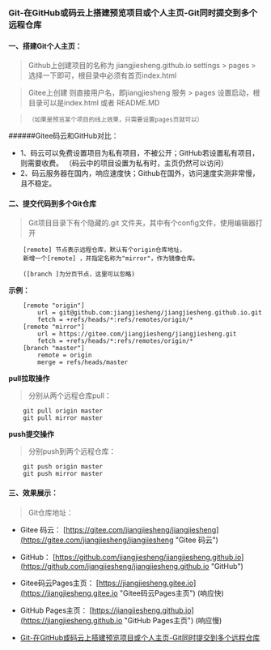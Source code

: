 ### Git-在GitHub或码云上搭建预览项目或个人主页-Git同时提交到多个远程仓库
#### 一、搭建Git个人主页：

> Github上创建项目的名称为 jiangjiesheng.github.io 
> settings > pages > 选择一下即可，根目录中必须有首页index.html

> Gitee上创建 则直接用户名，即jiangjiesheng
> 服务 > pages 设置启动，根目录可以是index.html 或者 README.MD

>     （如果是预览某个项目的线上效果，只需要设置pages页就可以）

######Gitee码云和GitHub对比：
- 1、码云可以免费设置项目为私有项目，不被公开；GitHub若设置私有项目，则需要收费。
（码云中的项目设置为私有时，主页仍然可以访问）
- 2、码云服务器在国内，响应速度快；Github在国外，访问速度实测非常慢，且不稳定。
 

#### 二、提交代码到多个Git仓库

> Git项目目录下有个隐藏的.git 文件夹，其中有个config文件，使用编辑器打开

        [remote] 节点表示远程仓库，默认有个origin仓库地址，
	    新增一个[remote] ，并指定名称为"mirror"，作为镜像仓库。
	
	    ([branch ]为分页节点，这里可以忽略)
	
**示例：**
```
    [remote "origin"]
	    url = git@github.com:jiangjiesheng/jiangjiesheng.github.io.git
	    fetch = +refs/heads/*:refs/remotes/origin/*
    [remote "mirror"]
	    url = https://gitee.com/jiangjiesheng/jiangjiesheng.git
	    fetch = +refs/heads/*:refs/remotes/origin/*
    [branch "master"]
	    remote = origin
	    merge = refs/heads/master
```

**pull拉取操作**
> 分别从两个远程仓库pull：
```
    git pull origin master 
    git pull mirror master
```
**push提交操作**
> 分别push到两个远程仓库：
```
    git push origin master 
    git push mirror master
```
#### 三、效果展示：
> Git仓库地址：

- Gitee 码云： [https://gitee.com/jiangjiesheng/jiangjiesheng](https://gitee.com/jiangjiesheng/jiangjiesheng "Gitee 码云")
- GitHub： [https://github.com/jiangjiesheng/jiangjiesheng.github.io](https://github.com/jiangjiesheng/jiangjiesheng.github.io "GitHub") 

- Gitee码云Pages主页：  [https://jiangjiesheng.gitee.io](https://jiangjiesheng.gitee.io "Gitee码云Pages主页")   (响应快)
- GitHub Pages主页： [https://jiangjiesheng.github.io](https://jiangjiesheng.github.io "GitHub Pages主页")    (响应慢)

- [Git-在GitHub或码云上搭建预览项目或个人主页-Git同时提交到多个远程仓库](http://www.jiangjiesheng.com/weball/185.html "个人网站地址")
